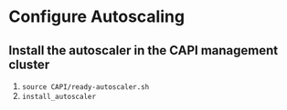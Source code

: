 # Configure Autoscaling

## Install the autoscaler in the CAPI management cluster

1. `source CAPI/ready-autoscaler.sh`
1. `install_autoscaler`
